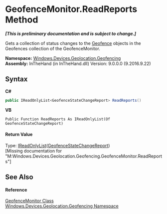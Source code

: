 # GeofenceMonitor.ReadReports Method 
 _**\[This is preliminary documentation and is subject to change.\]**_

Gets a collection of status changes to the <a href="T_Windows_Devices_Geolocation_Geofencing_Geofence">Geofence</a> objects in the Geofences collection of the GeofenceMonitor.

**Namespace:**&nbsp;<a href="N_Windows_Devices_Geolocation_Geofencing">Windows.Devices.Geolocation.Geofencing</a><br />**Assembly:**&nbsp;InTheHand (in InTheHand.dll) Version: 9.0.0.0 (9.2016.9.22)

## Syntax

**C#**<br />
``` C#
public IReadOnlyList<GeofenceStateChangeReport> ReadReports()
```

**VB**<br />
``` VB
Public Function ReadReports As IReadOnlyList(Of GeofenceStateChangeReport)
```


#### Return Value
Type: <a href="http://msdn2.microsoft.com/en-us/library/hh192385" target="_blank">IReadOnlyList</a>(<a href="T_Windows_Devices_Geolocation_Geofencing_GeofenceStateChangeReport">GeofenceStateChangeReport</a>)<br />\[Missing <returns> documentation for "M:Windows.Devices.Geolocation.Geofencing.GeofenceMonitor.ReadReports"\]

## See Also


#### Reference
<a href="T_Windows_Devices_Geolocation_Geofencing_GeofenceMonitor">GeofenceMonitor Class</a><br /><a href="N_Windows_Devices_Geolocation_Geofencing">Windows.Devices.Geolocation.Geofencing Namespace</a><br />